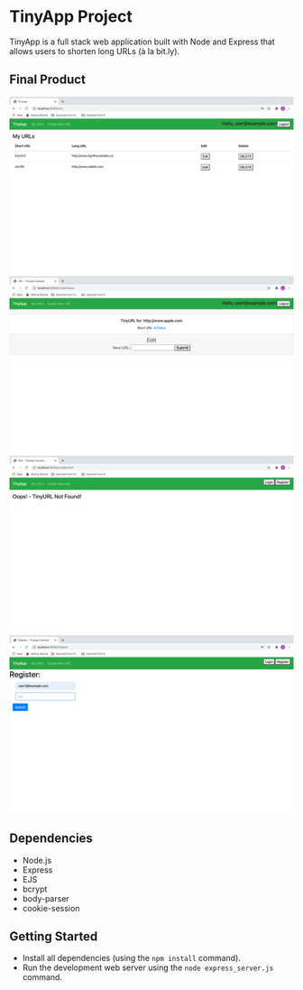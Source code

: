# TinyApp Project

TinyApp is a full stack web application built with Node and Express that allows users to shorten long URLs (à la bit.ly).

## Final Product

!["Urls Page"](https://github.com/jessedxi/tinyapp/blob/master/docs/urls_page.png)
!["Edit/Show Page"](https://github.com/jessedxi/tinyapp/blob/master/docs/edit_page.png)
!["404 Page"](https://github.com/jessedxi/tinyapp/blob/master/docs/404_page.png)
!["Register Page"](https://github.com/jessedxi/tinyapp/blob/master/docs/register_page.png)
## Dependencies

- Node.js
- Express
- EJS
- bcrypt
- body-parser
- cookie-session

## Getting Started

- Install all dependencies (using the `npm install` command).
- Run the development web server using the `node express_server.js` command.